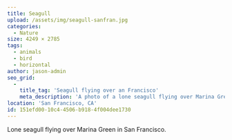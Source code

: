 ```yaml
---
title: Seagull
upload: /assets/img/seagull-sanfran.jpg
categories:
  - Nature
size: 4249 × 2785
tags:
  - animals
  - bird
  - horizontal
author: jason-admin
seo_grid:
  -
    title_tag: 'Seagull flying over an Francisco'
    meta_description: 'A photo of a lone seagull flying over Marina Green in San Francisco.'
location: 'San Francisco, CA'
id: 151efd00-10c4-4506-b918-4f004dee1730
---
```

Lone seagull flying over Marina Green in San Francisco.